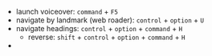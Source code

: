 - launch voiceover: `command` + `F5`
- navigate by landmark (web roader): `control` + `option` + `U`
- navigate headings: `control` + `option` + `command` + `H`
  - reverse: `shift` + `control` + `option` + `command` + `H`
- 
